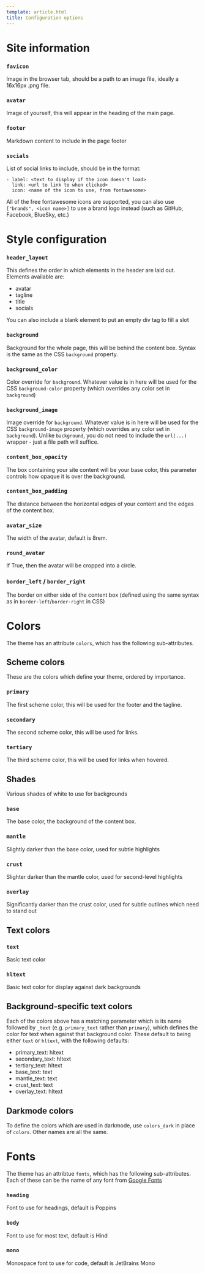 ```yaml
---
template: article.html
title: Configuration options
---
```


# Site information
### `favicon`
Image in the browser tab, should be a path to an image file, ideally a 16x16px .png file.

### `avatar`
Image of yourself, this will appear in the heading of the main page.

### `footer`
Markdown content to include in the page footer

### `socials`
List of social links to include, should be in the format:
```
- label: <text to display if the icon doesn't load>
  link: <url to link to when clicked>
  icon: <name of the icon to use, from fontawesome>
```
All of the free fontawesome icons are supported, you can also use `["brands", <icon name>]` to use a brand logo instead (such as GitHub, Facebook, BlueSky, etc.)

# Style configuration
### `header_layout`
This defines the order in which elements in the header are laid out. Elements available are:

- avatar
- tagline
- title
- socials

You can also include a blank element to put an empty div tag to fill a slot

### `background`
Background for the whole page, this will be behind the content box. Syntax is the same as the CSS `background` property.

### `background_color`
Color override for `background`. Whatever value is in here will be used for the CSS `background-color` property (which overrides any color set in `background`)

### `background_image`
Image override for `background`. Whatever value is in here will be used for the CSS `background-image` property (which overrides any color set in `background`). Unlike `background`, you do not need to include the `url(...)` wrapper - just a file path will suffice.

### `content_box_opacity`
The box containing your site content will be your base color, this parameter controls how opaque it is over the background.

### `content_box_padding`
The distance between the horizontal edges of your content and the edges of the content box.

### `avatar_size`
The width of the avatar, default is 8rem.

### `round_avatar`
If True, then the avatar will be cropped into a circle.

### `border_left` / `border_right`
The border on either side of the content box (defined using the same syntax as in `border-left`/`border-right` in CSS)

# Colors
The theme has an attribute `colors`, which has the following sub-attributes.

## Scheme colors
These are the colors which define your theme, ordered by importance.

### `primary`
The first scheme color, this will be used for the footer and the tagline.

### `secondary`
The second scheme color, this will be used for links.

### `tertiary`
The third scheme color, this will be used for links when hovered.

## Shades
Various shades of white to use for backgrounds

### `base`
The base color, the background of the content box.

### `mantle`
Slightly darker than the base color, used for subtle highlights

### `crust`
Slighter darker than the mantle color, used for second-level highlights

### `overlay`
Significantly darker than the crust color, used for subtle outlines which need to stand out

## Text colors
### `text`
Basic text color

### `hltext`
Basic text color for display against dark backgrounds

## Background-specific text colors
Each of the colors above has a matching parameter which is its name followed by `_text` (e.g. `primary_text` rather than `primary`), which defines the color for text when against that background color. These default to being either `text` or `hltext`, with the following defaults:

- primary_text: hltext
- secondary_text: hltext
- tertiary_text: hltext
- base_text: text
- mantle_text: text
- crust_text: text
- overlay_text: hltext

## Darkmode colors
To define the colors which are used in darkmode, use `colors_dark` in place of `colors`. Other names are all the same.

# Fonts
The theme has an attribtue `fonts`, which has the following sub-attributes. Each of these can be the name of any font from [Google Fonts](https://fonts.google.com)

### `heading`
Font to use for headings, default is Poppins

### `body`
Font to use for most text, default is Hind

### `mono`
Monospace font to use for code, default is JetBrains Mono
